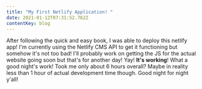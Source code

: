 ```yaml
---
title: "My First Netlify Application! "
date: 2021-01-12T07:31:52.762Z
contentKey: blog
---
```

After following the quick and easy book, I was able to deploy this netlify app! I'm currently using the Netlify CMS API to get it functioning but somehow it's not too bad! I'll probably work on getting the JS for the actual website going soon but that's for another day! Yay! **It's working**! What a good night's work! Took me only about 6 hours overall? Maybe in reality less than 1 hour of actual development time though. Good night for night y'all!
